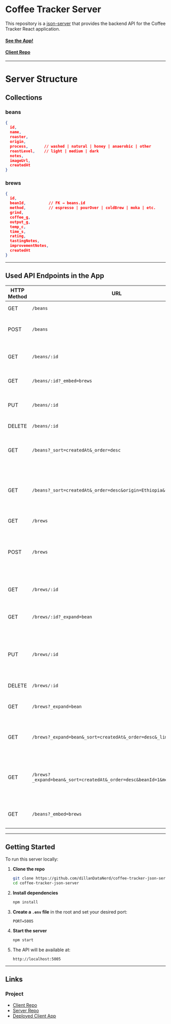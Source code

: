 # Coffee Tracker Server  

This repository is a [json-server](https://github.com/typicode/json-server) that provides the backend API for the Coffee Tracker React application.  

#### [See the App!](https://personal-coffee-tracker.netlify.app/)  
#### [Client Repo](https://github.com/dillanDataNerd/coffee-tracker-client) 

---

# Server Structure  

## Collections  

### beans  
```json
{
  id,
  name,
  roaster,
  origin,
  process,       // washed | natural | honey | anaerobic | other
  roastLevel,    // light | medium | dark
  notes,
  imageUrl,
  createdAt
}
```  

### brews  
```json
{
  id,
  beanId,          // FK → beans.id
  method,          // espresso | pourOver | coldBrew | moka | etc.
  grind,
  coffee_g,
  output_g,
  temp_c,
  time_s,
  rating,
  tastingNotes,
  improvementNotes,
  createdAt
}
```  

---

## Used API Endpoints in the App  

| HTTP Method | URL                                                                 | Request Body | Description |
|-------------|---------------------------------------------------------------------|--------------|-------------|
| GET         | `/beans`                                                            | —            | Get all beans |
| POST        | `/beans`                                                            | `{ name, roaster, origin, process, roastLevel, notes, imageUrl }` | Create a new bean |
| GET         | `/beans/:id`                                                        | —            | Get details of a specific bean |
| GET         | `/beans/:id?_embed=brews`                                           | —            | Get a bean with all its brews |
| PUT         | `/beans/:id`                                                        | `{ name, roaster, origin, process, roastLevel, notes, imageUrl }` | Edit a bean |
| DELETE      | `/beans/:id`                                                        | —            | Delete a bean |
| GET         | `/beans?_sort=createdAt&_order=desc`                                | —            | Get beans sorted by creation date (latest first) |
| GET         | `/beans?_sort=createdAt&_order=desc&origin=Ethiopia&roaster=Blue`   | —            | Filter beans by origin and/or roaster, sorted by creation date |
| GET         | `/brews`                                                            | —            | Get all brews |
| POST        | `/brews`                                                            | `{ beanId, method, grind, coffee_g, output_g, temp_c, time_s, rating, tastingNotes, improvementNotes }` | Create a new brew |
| GET         | `/brews/:id`                                                        | —            | Get details of a specific brew |
| GET         | `/brews/:id?_expand=bean`                                           | —            | Get a brew with its linked bean object |
| PUT         | `/brews/:id`                                                        | `{ beanId, method, grind, coffee_g, output_g, temp_c, time_s, rating, tastingNotes, improvementNotes }` | Edit a brew |
| DELETE      | `/brews/:id`                                                        | —            | Delete a brew |
| GET         | `/brews?_expand=bean`                                               | —            | Get all brews with expanded bean object |
| GET         | `/brews?_expand=bean&_sort=createdAt&_order=desc&_limit=5`          | —            | Get the 5 most recent brews with expanded bean |
| GET         | `/brews?_expand=bean&_sort=createdAt&_order=desc&beanId=1&method=espresso` | —   | Filter brews by bean and/or method, sorted by creation date |
| GET         | `/beans?_embed=brews`                                               | —            | Get beans with their associated brews |

---

## Getting Started  

To run this server locally:  

1. **Clone the repo**  
   ```bash
   git clone https://github.com/dillanDataNerd/coffee-tracker-json-server.git
   cd coffee-tracker-json-server
   ```

2. **Install dependencies**  
   ```bash
   npm install
   ```

3. **Create a `.env` file** in the root and set your desired port:  
   ```
   PORT=5005
   ```

4. **Start the server**  
   ```bash
   npm start
   ```  

5. The API will be available at:  
   ```
   http://localhost:5005
   ```

---

## Links  


### Project  
- [Client Repo](https://github.com/dillanDataNerd/coffee-tracker-client)  
- [Server Repo](https://github.com/dillanDataNerd/coffee-tracker-json-server)  
- [Deployed Client App](https://personal-coffee-tracker.netlify.app/)  